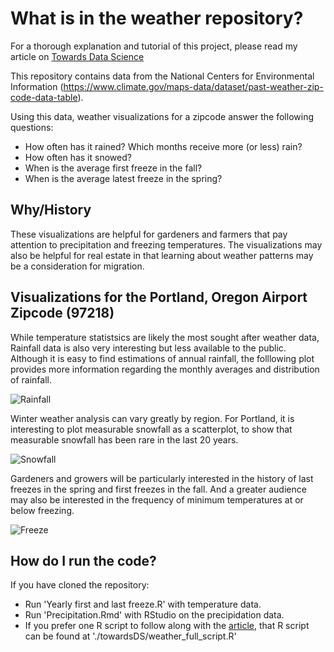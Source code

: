 
# What is in the weather repository?

For a thorough explanation and tutorial of this project, please read my article on [Towards Data Science](https://towardsdatascience.com/democratizing-historical-weather-data-with-r-cc3c76dde7c5)

This repository contains data from the National Centers for Environmental Information (https://www.climate.gov/maps-data/dataset/past-weather-zip-code-data-table).

Using this data, weather visualizations for a zipcode answer the following questions:
* How often has it rained?  Which months receive more (or less) rain?
* How often has it snowed?
* When is the average first freeze in the fall?
* When is the average latest freeze in the spring?


## Why/History

These visualizations are helpful for gardeners and farmers that pay attention to precipitation and freezing temperatures.  The visualizations may also be helpful for real estate in that learning about weather patterns may be a consideration for migration.


## Visualizations for the Portland, Oregon Airport Zipcode (97218)

While temperature statistsics are likely the most sought after weather data, Rainfall data is also very interesting but less available to the public.  Although it is easy to find estimations of annual rainfall, the folllowing plot provides more information regarding the monthly averages and distribution of rainfall.

![Rainfall](https://github.com/wpbSabi/weather/blob/main/images/rainfall.png)

Winter weather analysis can vary greatly by region.  For Portland, it is interesting to plot measurable snowfall as a scatterplot, to show that measurable snowfall has been rare in the last 20 years.

![Snowfall](https://github.com/wpbSabi/weather/blob/main/images/snowfall.png)

Gardeners and growers will be particularly interested in the history of last freezes in the spring and first freezes in the fall.  And a greater audience may also be interested in the frequency of minimum temperatures at or below freezing.

![Freeze](https://github.com/wpbSabi/weather/blob/main/images/Annual_first_and_last_freeze_97218.png)

## How do I run the code?

If you have cloned the repository:
* Run 'Yearly first and last freeze.R' with temperature data.
* Run 'Precipitation.Rmd' with RStudio on the precipidation data.
* If you prefer one R script to follow along with the [article](https://towardsdatascience.com/democratizing-historical-weather-data-with-r-cc3c76dde7c5), that R script can be found at './towardsDS/weather_full_script.R'
